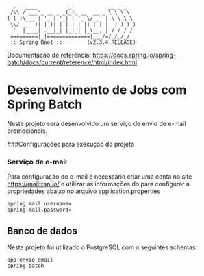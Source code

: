 ```
  .   ____          _            __ _ _
 /\\ / ___'_ __ _ _(_)_ __  __ _ \ \ \ \
( ( )\___ | '_ | '_| | '_ \/ _` | \ \ \ \
 \\/  ___)| |_)| | | | | || (_| |  ) ) ) )
  '  |____| .__|_| |_|_| |_\__, | / / / /
 =========|_|==============|___/=/_/_/_/
 :: Spring Boot ::        (v2.3.4.RELEASE)
```
Documentação de referência:
https://docs.spring.io/spring-batch/docs/current/reference/html/index.html

# Desenvolvimento de Jobs com Spring Batch

Neste projeto será desenvolvido um serviço de envio de e-mail promocionais.

###Configurações para execução do projeto

### Serviço de e-mail
Para configuração do e-mail é necessário criar uma conta no site https://mailtrap.io/ e utilizar
as informações do para configurar a propriedades abaixo no arquivo application.properties
```properties
spring.mail.username=
spring.mail.password=
```

## Banco de dados
Neste projeto foi utilizado o PostgreSQL com o seguintes schemas:

```properties
app-envio-email
spring-batch
```
                                                                 
